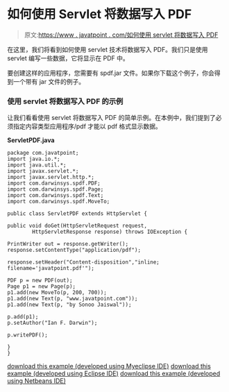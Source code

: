 # 如何使用 Servlet 将数据写入 PDF

> 原文:[https://www . javatpoint . com/如何使用 servlet 将数据写入 PDF](https://www.javatpoint.com/how-to-write-data-into-PDF-using-servlet)

在这里，我们将看到如何使用 servlet 技术将数据写入 PDF。我们只是使用 servlet 编写一些数据，它将显示在 PDF 中。

要创建这样的应用程序，您需要有 spdf.jar 文件。如果你下载这个例子，你会得到一个带有 jar 文件的例子。

### 使用 servlet 将数据写入 PDF 的示例

让我们看看使用 servlet 将数据写入 PDF 的简单示例。在本例中，我们提到了必须指定内容类型应用程序/pdf 才能以 pdf 格式显示数据。

**ServletPDF.java**

```
package com.javatpoint;
import java.io.*;
import java.util.*;
import javax.servlet.*;
import javax.servlet.http.*;
import com.darwinsys.spdf.PDF;
import com.darwinsys.spdf.Page;
import com.darwinsys.spdf.Text;
import com.darwinsys.spdf.MoveTo;

public class ServletPDF extends HttpServlet {

public void doGet(HttpServletRequest request,
		HttpServletResponse response) throws IOException {

PrintWriter out = response.getWriter();
response.setContentType("application/pdf");

response.setHeader("Content-disposition","inline; filename='javatpoint.pdf'");

PDF p = new PDF(out);
Page p1 = new Page(p);
p1.add(new MoveTo(p, 200, 700));
p1.add(new Text(p, "www.javatpoint.com"));
p1.add(new Text(p, "by Sonoo Jaiswal"));

p.add(p1);
p.setAuthor("Ian F. Darwin");

p.writePDF();

}
}

```

[download this example (developed using Myeclipse IDE)](https://static.javatpoint.com/src/servlet/pdfservlet.zip)
[download this example (developed using Eclipse IDE)](https://static.javatpoint.com/src/servlet/eclipse/pdfservlet.zip)
[download this example (developed using Netbeans IDE)](https://static.javatpoint.com/src/servlet/netbeans/pdfservlet.zip)